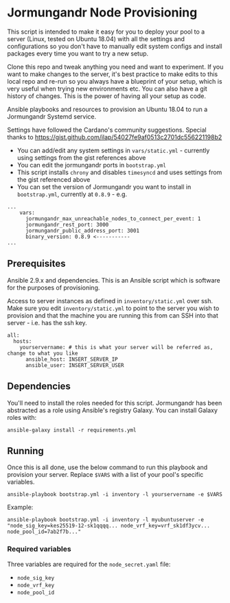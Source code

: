 # Jormungandr Node Provisioning

This script is intended to make it easy for you to deploy your pool to a server (Linux, tested on Ubuntu 18.04) with all the settings and configurations so you don't have to manually edit system configs and install packages every time you want to try a new setup.

Clone this repo and tweak anything you need and want to experiment. If you want to make changes to the server, it's best practice to make edits to this local repo and re-run so you always have a blueprint of your setup, which is very useful when trying new environments etc. You can also have a git history of changes. This is the power of having all your setup as code.

Ansible playbooks and resources to provision an Ubuntu 18.04 to run a
Jormungandr Systemd service.

Settings have followed the Cardano's community suggestions.
Special thanks to https://gist.github.com/ilap/54027fe9af0513c2701dc556221198b2

* You can add/edit any system settings in `vars/static.yml` - currently using settings from the gist references above
* You can edit the jormungandr ports in `bootstrap.yml`
* This script installs `chrony` and disables `timesyncd` and uses settings from the gist referenced above
* You can set the version of Jormungandr you want to install in `bootstrap.yml`, currently at `0.8.9` - e.g. 
```
...
    vars:
      jormungandr_max_unreachable_nodes_to_connect_per_event: 1
      jormungandr_rest_port: 3000
      jormungandr_public_address_port: 3001
      binary_version: 0.8.9 <-----------
...
 ```

## Prerequisites

Ansible 2.9.x and dependencies. This is an Ansible script which is software for the purposes of provisioning.

Access to server instances as defined in `inventory/static.yml` over ssh.
Make sure you edit `inventory/static.yml` to point to the server you wish to provision and that the machine you are running this from can SSH into that server - i.e. has the ssh key.

```
all:
  hosts:
    yourservername: # this is what your server will be referred as, change to what you like
      ansible_host: INSERT_SERVER_IP
      ansible_user: INSERT_SERVER_USER
```

## Dependencies

You'll need to install the roles needed for this script. Jormungandr has been abstracted as a role using Ansible's registry Galaxy.
You can install Galaxy roles with:

`ansible-galaxy install -r requirements.yml`

## Running

Once this is all done, use the below command to run this playbook and provision your server. Replace `$VARS` with a list of your pool's specific variables.

`ansible-playbook bootstrap.yml -i inventory -l yourservername -e $VARS`

Example:

```ansible-playbook bootstrap.yml -i inventory -l myubuntuserver -e "node_sig_key=kes25519-12-sk1qqqq... node_vrf_key=vrf_sk1df3ycv... node_pool_id=7ab2f7b..."```

### Required variables

Three variables are required for the `node_secret.yaml` file:

- `node_sig_key`
- `node_vrf_key`
- `node_pool_id`

